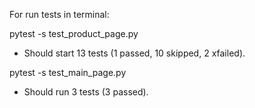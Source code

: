 For run tests in terminal:

pytest -s test_product_page.py

* Should start 13 tests (1 passed, 10 skipped, 2 xfailed).

pytest -s test_main_page.py

* Should run 3 tests (3 passed).
